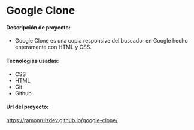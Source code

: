 # Google Clone

#### Descripción de proyecto:

- Google Clone es una copia responsive del buscador en Google hecho enteramente con HTML y CSS.

#### Tecnologías usadas:

- CSS
- HTML
- Git
- Github

#### Url del proyecto:

https://ramonruizdev.github.io/google-clone/
